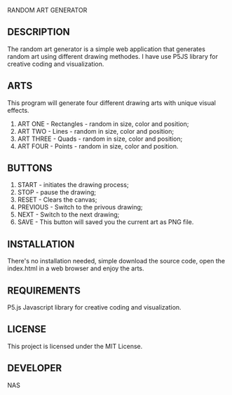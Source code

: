 RANDOM ART GENERATOR

## DESCRIPTION

The random art generator is a simple web application that generates random art using different drawing methodes. I have use P5JS library for creative coding and visualization.

## ARTS

This program will generate four different drawing arts with unique visual effects. 

1) ART ONE - Rectangles - random in size, color and position;
2) ART TWO - Lines - random in size, color and position;
3) ART THREE - Quads - random in size, color and position;
4) ART FOUR - Points - random in size, color and position.

## BUTTONS

1) START - initiates the drawing process;
2) STOP - pause the drawing;
3) RESET - Clears the canvas;
4) PREVIOUS - Switch to the privous drawing;
5) NEXT - Switch to the next drawing;
6) SAVE - This button will saved you the current art as PNG file.

## INSTALLATION

There's no installation needed, simple download the source code, open the index.html in a web browser and enjoy the arts.

## REQUIREMENTS

P5.js Javascript library for creative coding and visualization.

## LICENSE 

This project is licensed under the MIT License.

## DEVELOPER

NAS

